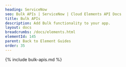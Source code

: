 ```yaml
---
heading: ServiceNow
seo: Bulk APIs | ServiceNow | Cloud Elements API Docs
title: Bulk APIs
description: Add Bulk functionality to your app.
layout: docs
breadcrumbs: /docs/elements.html
elementId: 145
parent: Back to Element Guides
order: 35
---
```


{% include bulk-apis.md %}
